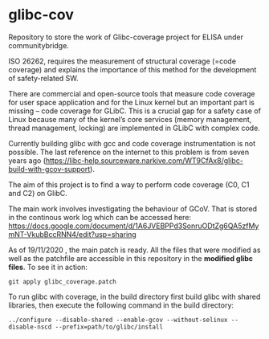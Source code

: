 # glibc-cov
Repository to store the work of Glibc-coverage project for ELISA under communitybridge.

ISO 26262, requires the measurement of structural coverage (=code coverage) and explains the importance of this method for the development of safety-related SW.

There are commercial and open-source tools that measure code coverage for user space application and for the Linux kernel but an important part is missing – code coverage for GLibC. This is a crucial gap for a safety case of Linux because many of the kernel’s core services (memory management, thread management, locking) are implemented in GLibC with complex code.

Currently building glibc with gcc and code coverage instrumentation is not possible. The last reference on the internet to this problem is from seven years ago (https://libc-help.sourceware.narkive.com/WT9CfAx8/glibc-build-with-gcov-support).

The aim of this project is to find a way to perform code coverage (C0, C1 and C2) on GlibC.

The main work involves investigating the behaviour of GCoV. That is stored in the continous work log which can be accessed here: https://docs.google.com/document/d/1A6JVEBPPd3SonruODtZg6QA5zfMymNT-VkubBccRNN4/edit?usp=sharing

As of 19/11/2020 , the main patch is ready. All the files that were modified as well as the patchfile are accessible in this repository in the **modified glibc files**. To see it in action:

    git apply glibc_coverage.patch
    
To run glibc with coverage, in the build directory first build glibc with shared libraries, then execute the following command in the build directory:

    ../configure --disable-shared --enable-gcov --without-selinux --disable-nscd --prefix=path/to/glibc/install


    
